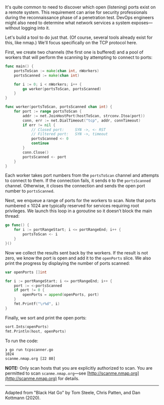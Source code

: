 It's quite common to need to discover which open (listening) ports exist on a remote system. This requirement can arise for security professionals during the reconnaissance phase of a penetration test. DevOps engineers might also need to determine what network services a system exposes—without logging into it.

Let's build a tool to do just that. (Of course, several tools already exist for this, like nmap.) We'll focus specifically on the TCP protocol here.

First, we create two channels (the first one is buffered) and a pool of workers that will perform the scanning by attempting to connect to ports:

```go
func main() {
	portsToScan := make(chan int, nWorkers)
	portsScanned := make(chan int)

	for i := 0; i < nWorkers; i++ {
		go worker(portsToScan, portsScanned)
	}
}

func worker(portsToScan, portsScanned chan int) {
	for port := range portsToScan {
		addr := net.JoinHostPort(hostToScan, strconv.Itoa(port))
		conn, err := net.DialTimeout("tcp", addr, connTimeout)
		if err != nil {
			// Closed port:     SYN ->, <- RST
			// Filtered port:   SYN ->, timeout
			portsScanned <- 0
			continue
		}
		conn.Close()
		portsScanned <- port
	}
}
```

Each worker takes port numbers from the `portsToScan` channel and attempts to connect to them. If the connection fails, it sends `0` to the `portsScanned` channel. Otherwise, it closes the connection and sends the open port number to `portsScanned`.

Next, we enqueue a range of ports for the workers to scan. Note that ports numbered ≤ 1024 are typically reserved for services requiring root privileges. We launch this loop in a goroutine so it doesn’t block the main thread:

```go
go func() {
	for i := portRangeStart; i <= portRangeEnd; i++ {
		portsToScan <- i
	}
}()
```

Now we collect the results sent back by the workers. If the result is not zero, we know the port is open and add it to the `openPorts` slice. We also print the progress by displaying the number of ports scanned:

```go
var openPorts []int

for i := portRangeStart; i <= portRangeEnd; i++ {
	port := <-portsScanned
	if port != 0 {
		openPorts = append(openPorts, port)
	}
	fmt.Printf("\r%d", i)
}
```

Finally, we sort and print the open ports:

```go
sort.Ints(openPorts)
fmt.Println(host, openPorts)
```

To run the code:

```sh
❯ go run tcpscanner.go 
1024
scanme.nmap.org [22 80]
```

**NOTE:** Only scan hosts that you are explicitly authorized to scan. You are permitted to scan `scanme.nmap.org`—see [http://scanme.nmap.org](http://scanme.nmap.org) for details.

---

Adapted from "Black Hat Go" by Tom Steele, Chris Patten, and Dan Kottmann (2020).